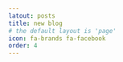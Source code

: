 ```yaml
---
latout: posts
title: new blog
# the default layout is 'page'
icon: fa-brands fa-facebook
order: 4
---
```


